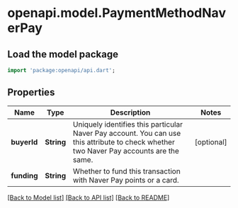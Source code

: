 # openapi.model.PaymentMethodNaverPay

## Load the model package
```dart
import 'package:openapi/api.dart';
```

## Properties
Name | Type | Description | Notes
------------ | ------------- | ------------- | -------------
**buyerId** | **String** | Uniquely identifies this particular Naver Pay account. You can use this attribute to check whether two Naver Pay accounts are the same. | [optional] 
**funding** | **String** | Whether to fund this transaction with Naver Pay points or a card. | 

[[Back to Model list]](../README.md#documentation-for-models) [[Back to API list]](../README.md#documentation-for-api-endpoints) [[Back to README]](../README.md)


